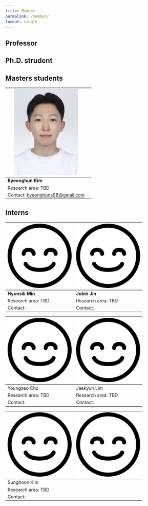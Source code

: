 ```yaml
---
title: Member
permalink: /member/
layout: single
---
```

## Professor

## Ph.D. strudent

## Masters students  
  
| <img src="../assets/images/member/bh.jpg" alt="Byeonghuun Kim" width="200">  |    |
| -------- | -------- |
| **Byeonghun Kim** |
| Research area: TBD   |   | 
| Contact: byeonghuns98@gmail.com   |  | 

## Interns  
  
| <img src="../assets/images/member/no_img.png" alt="no_image" width="200"> |  <img src="../assets/images/member/no_img.png" alt="no_image" width="200">|
| -------- | -------- |
|**Hyunsik Min**| **Jubin Jin** |
| Research area: TBD   | Research area: TBD    | 
| Contact:    | Contact:    |   

| <img src="../assets/images/member/no_img.png" alt="no_image" width="200"> |  <img src="../assets/images/member/no_img.png" alt="no_image" width="200">|
| -------- | -------- |
| Youngseo Cho | Jaekyun Lim |
| Research area: TBD   | Research area: TBD    | 
| Contact:    | Contact:    | 
    
| <img src="../assets/images/member/no_img.png" alt="no_image" width="200"> |  <img src="../assets/images/member/no_img.png" alt="no_image" width="200">|
| -------- | -------- |
| Sunghoon Kim |  |
| Research area: TBD   |  | 
| Contact:    |  | 

